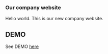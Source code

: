 ### Our company website

Hello world.
This is our new company website.

## DEMO

See DEMO [here](https://github.com/etosconsult/index.html)

